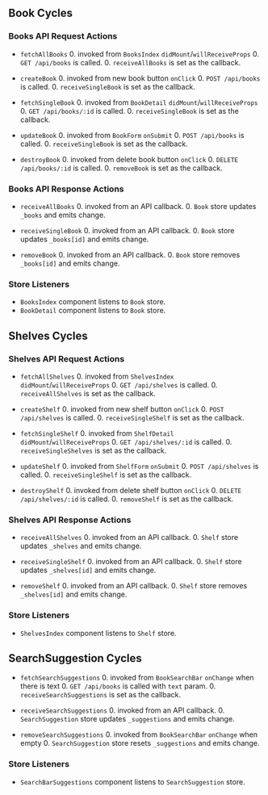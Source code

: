 
## Book Cycles

### Books API Request Actions

* `fetchAllBooks`
  0. invoked from `BooksIndex` `didMount`/`willReceiveProps`
  0. `GET /api/books` is called.
  0. `receiveAllBooks` is set as the callback.

* `createBook`
  0. invoked from new book button `onClick`
  0. `POST /api/books` is called.
  0. `receiveSingleBook` is set as the callback.

* `fetchSingleBook`
  0. invoked from `BookDetail` `didMount`/`willReceiveProps`
  0. `GET /api/books/:id` is called.
  0. `receiveSingleBook` is set as the callback.

* `updateBook`
  0. invoked from `BookForm` `onSubmit`
  0. `POST /api/books` is called.
  0. `receiveSingleBook` is set as the callback.

* `destroyBook`
  0. invoked from delete book button `onClick`
  0. `DELETE /api/books/:id` is called.
  0. `removeBook` is set as the callback.

### Books API Response Actions

* `receiveAllBooks`
  0. invoked from an API callback.
  0. `Book` store updates `_books` and emits change.

* `receiveSingleBook`
  0. invoked from an API callback.
  0. `Book` store updates `_books[id]` and emits change.

* `removeBook`
  0. invoked from an API callback.
  0. `Book` store removes `_books[id]` and emits change.

### Store Listeners

* `BooksIndex` component listens to `Book` store.
* `BookDetail` component listens to `Book` store.


## Shelves Cycles

### Shelves API Request Actions

* `fetchAllShelves`
  0. invoked from `ShelvesIndex` `didMount`/`willReceiveProps`
  0. `GET /api/shelves` is called.
  0. `receiveAllShelves` is set as the callback.

* `createShelf`
  0. invoked from new shelf button `onClick`
  0. `POST /api/shelves` is called.
  0. `receiveSingleShelf` is set as the callback.

* `fetchSingleShelf`
  0. invoked from `ShelfDetail` `didMount`/`willReceiveProps`
  0. `GET /api/shelves/:id` is called.
  0. `receiveSingleShelves` is set as the callback.

* `updateShelf`
  0. invoked from `ShelfForm` `onSubmit`
  0. `POST /api/shelves` is called.
  0. `receiveSingleShelf` is set as the callback.

* `destroyShelf`
  0. invoked from delete shelf button `onClick`
  0. `DELETE /api/shelves/:id` is called.
  0. `removeShelf` is set as the callback.

### Shelves API Response Actions

* `receiveAllShelves`
  0. invoked from an API callback.
  0. `Shelf` store updates `_shelves` and emits change.

* `receiveSingleShelf`
  0. invoked from an API callback.
  0. `Shelf` store updates `_shelves[id]` and emits change.

* `removeShelf`
  0. invoked from an API callback.
  0. `Shelf` store removes `_shelves[id]` and emits change.

### Store Listeners

* `ShelvesIndex` component listens to `Shelf` store.


## SearchSuggestion Cycles

* `fetchSearchSuggestions`
  0. invoked from `BookSearchBar` `onChange` when there is text
  0. `GET /api/books` is called with `text` param.
  0. `receiveSearchSuggestions` is set as the callback.

* `receiveSearchSuggestions`
  0. invoked from an API callback.
  0. `SearchSuggestion` store updates `_suggestions` and emits change.

* `removeSearchSuggestions`
  0. invoked from `BookSearchBar` `onChange` when empty
  0. `SearchSuggestion` store resets `_suggestions` and emits change.

### Store Listeners

* `SearchBarSuggestions` component listens to `SearchSuggestion` store.
